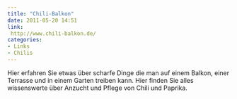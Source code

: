 ```yaml
---
title: "Chili-Balkon"
date: 2011-05-20 14:51
link:
 http://www.chili-balkon.de/
categories: 
- Links
- Chilis
---
```

Hier erfahren Sie etwas über scharfe Dinge die man auf einem Balkon, einer Terrasse und in einem Garten  treiben kann. Hier finden Sie alles wissenswerte über Anzucht und Pflege von Chili und Paprika.
